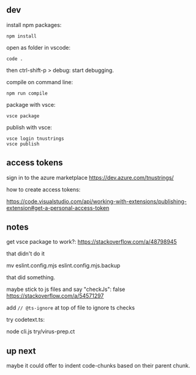 ## dev

install npm packages:

```
npm install
```

open as folder in vscode:

```
code .
```

then ctrl-shift-p > debug: start debugging.

compile on command line:

```
npm run compile
```

package with vsce:

```
vsce package
```

publish with vsce:

```
vsce login tnustrings
vsce publish
```

## access tokens

sign in to the azure marketplace https://dev.azure.com/tnustrings/

how to create access tokens:

https://code.visualstudio.com/api/working-with-extensions/publishing-extension#get-a-personal-access-token

## notes
        
get vsce package to work?: https://stackoverflow.com/a/48798945

that didn't do it

mv eslint.config.mjs eslint.config.mjs.backup

that did something.

maybe stick to js files and say "checkJs": false      https://stackoverflow.com/a/54571297

add `// @ts-ignore` at top of file to ignore ts checks

try codetext.ts:

node cli.js try/virus-prep.ct

## up next

maybe it could offer to indent
code-chunks based on their parent chunk.


